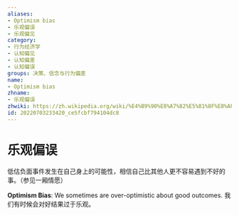 ```yaml
---
aliases:
- Optimism bias
- 乐观偏误
- 乐观偏见
category:
- 行为经济学
- 认知偏见
- 认知偏差
- 认知偏误
groups: 决策、信念与行为偏差
name:
- Optimism bias
zhname:
- 乐观偏误
zhwiki: https://zh.wikipedia.org/wiki/%E4%B9%90%E8%A7%82%E5%81%8F%E8%AF%AF
id: 20220703233420_ce5fcbf794104dc8
---
```


# 乐观偏误

低估负面事件发生在自己身上的可能性，相信自己比其他人更不容易遇到不好的事。（参见一厢情愿）

**Optimism Bias**: We sometimes are over-optimistic about good outcomes.
我们有时候会对好结果过于乐观。